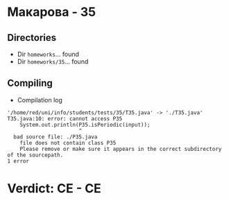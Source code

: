 # Макарова - 35
## Directories
- Dir `homeworks`... found
- Dir `homeworks/35`... found
## Compiling
- Compilation log
```
'/home/red/uni/info/students/tests/35/T35.java' -> './T35.java'
T35.java:10: error: cannot access P35
    System.out.println(P35.isPeriodic(input));
                       ^
  bad source file: ./P35.java
    file does not contain class P35
    Please remove or make sure it appears in the correct subdirectory of the sourcepath.
1 error

```
# Verdict: **CE** - CE
